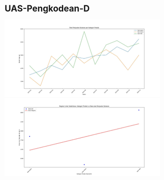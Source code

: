 # UAS-Pengkodean-D

![image](https://github.com/AdindaAurielSafira/TUGASUAS-ADINDAAURIELSAFIRA-AKUNTANSI-284/blob/main/Visualisasi-Total-Penjualan-per-Kategori-Produk.jpeg)
![image](https://github.com/AdindaAurielSafira/TUGASUAS-ADINDAAURIELSAFIRA-AKUNTANSI-284/blob/main/Visualisasi-Analisis-Data.jpeg)

